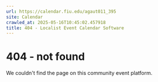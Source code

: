 ```yaml
---
url: https://calendar.fiu.edu/agaut011_395
site: Calendar
crawled_at: 2025-05-16T10:45:02.457918
title: 404 - Localist Event Calendar Software
---
```


# 404 - not found
We couldn't find the page on this community event platform.
